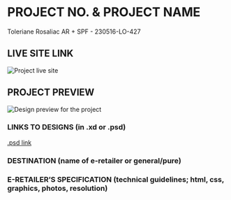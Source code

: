 # PROJECT NO. & PROJECT NAME

Toleriane Rosaliac AR + SPF - 230516-LO-427

<!-- please enter project number recived from PM -->

## LIVE SITE LINK

<!-- please enter link to site preview here -->

![Project live site](https://estorelabs.github.io/230516-LO-427-La-Roche-Posay-Rosaliac-AR-GENERIC/)

## PROJECT PREVIEW

![Design preview for the project]()

### LINKS TO DESIGNS (in .xd or .psd)

[.psd link](https://drive.google.com/drive/folders/1TN99WUCRt-H_Sk1biyLezoQv5e5rh1aZ)

<!-- please enter link to preview designs -->

### DESTINATION (name of e-retailer or general/pure)

<!-- please enter e-retailers name -->

### E-RETAILER’S SPECIFICATION (technical guidelines; html, css, graphics, photos, resolution)

<!-- please enter any additional comments important for the project -->
